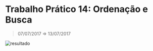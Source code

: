 # Trabalho Prático 14: Ordenação e Busca
> 07/07/2017 ⇒ 13/07/2017

![resultado](https://image.prntscr.com/image/Z7R9JZ60SCKzEwPONZpBhg.png)
